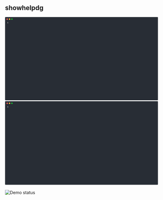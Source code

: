 ## showhelpdg

<!--Remove one image if your site handles dark-mode automatically-->
![showhelpdg - light](/.dg/svg/showhelpdg-light.svg#gh-light-mode-only)
![showhelpdg - dark](/.dg/svg/showhelpdg-dark.svg#gh-dark-mode-only)

<!-- Self-testing badge (remove if not using CI yet) -->
![Demo status](https://github.com/OWNER/REPO/actions/workflows/validate-dg.yml/badge.svg)
